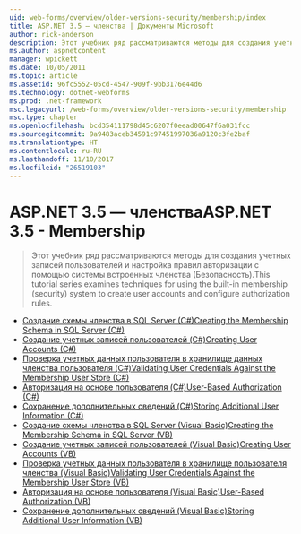 ```yaml
---
uid: web-forms/overview/older-versions-security/membership/index
title: ASP.NET 3.5 — членства | Документы Microsoft
author: rick-anderson
description: Этот учебник ряд рассматриваются методы для создания учетных записей пользователей и настройка правил авторизации с помощью системы встроенных членства (Безопасность).
ms.author: aspnetcontent
manager: wpickett
ms.date: 10/05/2011
ms.topic: article
ms.assetid: 96fc5552-05cd-4547-909f-9bb3176e44d6
ms.technology: dotnet-webforms
ms.prod: .net-framework
msc.legacyurl: /web-forms/overview/older-versions-security/membership
msc.type: chapter
ms.openlocfilehash: bcd354111798d45c6207f0eead00647f6a031fcc
ms.sourcegitcommit: 9a9483aceb34591c97451997036a9120c3fe2baf
ms.translationtype: HT
ms.contentlocale: ru-RU
ms.lasthandoff: 11/10/2017
ms.locfileid: "26519103"
---
```

<a name="aspnet-35---membership"></a><span data-ttu-id="1024d-103">ASP.NET 3.5 — членства</span><span class="sxs-lookup"><span data-stu-id="1024d-103">ASP.NET 3.5 - Membership</span></span>
====================
> <span data-ttu-id="1024d-104">Этот учебник ряд рассматриваются методы для создания учетных записей пользователей и настройка правил авторизации с помощью системы встроенных членства (Безопасность).</span><span class="sxs-lookup"><span data-stu-id="1024d-104">This tutorial series examines techniques for using the built-in membership (security) system to create user accounts and configure authorization rules.</span></span>


- [<span data-ttu-id="1024d-105">Создание схемы членства в SQL Server (C#)</span><span class="sxs-lookup"><span data-stu-id="1024d-105">Creating the Membership Schema in SQL Server (C#)</span></span>](creating-the-membership-schema-in-sql-server-cs.md)
- [<span data-ttu-id="1024d-106">Создание учетных записей пользователей (C#)</span><span class="sxs-lookup"><span data-stu-id="1024d-106">Creating User Accounts (C#)</span></span>](creating-user-accounts-cs.md)
- [<span data-ttu-id="1024d-107">Проверка учетных данных пользователя в хранилище данных членства пользователя (C#)</span><span class="sxs-lookup"><span data-stu-id="1024d-107">Validating User Credentials Against the Membership User Store (C#)</span></span>](validating-user-credentials-against-the-membership-user-store-cs.md)
- [<span data-ttu-id="1024d-108">Авторизация на основе пользователя (C#)</span><span class="sxs-lookup"><span data-stu-id="1024d-108">User-Based Authorization (C#)</span></span>](user-based-authorization-cs.md)
- [<span data-ttu-id="1024d-109">Сохранение дополнительных сведений (C#)</span><span class="sxs-lookup"><span data-stu-id="1024d-109">Storing Additional User Information (C#)</span></span>](storing-additional-user-information-cs.md)
- [<span data-ttu-id="1024d-110">Создание схемы членства в SQL Server (Visual Basic)</span><span class="sxs-lookup"><span data-stu-id="1024d-110">Creating the Membership Schema in SQL Server (VB)</span></span>](creating-the-membership-schema-in-sql-server-vb.md)
- [<span data-ttu-id="1024d-111">Создание учетных записей пользователей (Visual Basic)</span><span class="sxs-lookup"><span data-stu-id="1024d-111">Creating User Accounts (VB)</span></span>](creating-user-accounts-vb.md)
- [<span data-ttu-id="1024d-112">Проверка учетных данных пользователя в хранилище пользователя членства (Visual Basic)</span><span class="sxs-lookup"><span data-stu-id="1024d-112">Validating User Credentials Against the Membership User Store (VB)</span></span>](validating-user-credentials-against-the-membership-user-store-vb.md)
- [<span data-ttu-id="1024d-113">Авторизация на основе пользователя (Visual Basic)</span><span class="sxs-lookup"><span data-stu-id="1024d-113">User-Based Authorization (VB)</span></span>](user-based-authorization-vb.md)
- [<span data-ttu-id="1024d-114">Сохранение дополнительных сведений (Visual Basic)</span><span class="sxs-lookup"><span data-stu-id="1024d-114">Storing Additional User Information (VB)</span></span>](storing-additional-user-information-vb.md)
